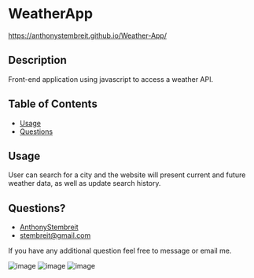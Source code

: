 # WeatherApp

https://anthonystembreit.github.io/Weather-App/

## Description
Front-end application using javascript to access a weather API.

## Table of Contents
 * [Usage](#usage)
 * [Questions](#questions)
            
## Usage
 User can search for a city and the website will present current and future weather data, as well as update search history.
        
## Questions?
* [AnthonyStembreit](https://github.com/AnthonyStembreit)
* stembreit@gmail.com
        
 If you have any additional question feel free to message or email me.


![image](https://user-images.githubusercontent.com/64037800/89344307-4e328580-d66b-11ea-8216-f93313b8c5da.png)
![image](https://user-images.githubusercontent.com/64037800/87882120-9abb6700-c9c3-11ea-9675-16c88f59a5c7.png)
![image](https://user-images.githubusercontent.com/64037800/89344486-93ef4e00-d66b-11ea-9da5-01f6f55f25c2.png)

